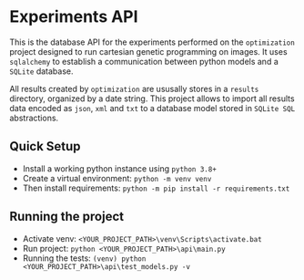 # Experiments API

This is the database API for the experiments performed on the `optimization` project designed 
to run cartesian genetic programming on images.
It uses `sqlalchemy` to establish a communication between python models and a `SQLite` database.

All results created by `optimization` are ususally stores in a `results` directory, organized by a date string. 
This project allows to import all results data encoded as `json`, `xml` and `txt` 
to a database model stored in `SQLite SQL` abstractions. 

## Quick Setup

* Install a working python instance using `python 3.8+`
* Create a virtual environment: `python -m venv venv`  
* Then install requirements: `python -m pip install -r requirements.txt`

## Running the project

* Activate venv: `<YOUR_PROJECT_PATH>\venv\Scripts\activate.bat`
* Run project: `python <YOUR_PROJECT_PATH>\api\main.py`  
* Running the tests: `(venv) python <YOUR_PROJECT_PATH>\api\test_models.py -v`